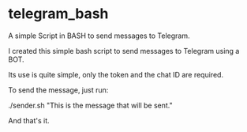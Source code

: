 # telegram_bash
A simple Script in BASH to send messages to Telegram.

I created this simple bash script to send messages to Telegram using a BOT.

Its use is quite simple, only the token and the chat ID are required.

To send the message, just run:

 ./sender.sh "This is the message that will be sent."

And that's it.
